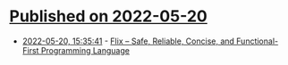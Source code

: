 # [Published on 2022-05-20](index.md)

* [2022-05-20, 15:35:41](https://news.ycombinator.com/item?id=31448889) - [Flix – Safe, Reliable, Concise, and Functional-First Programming Language](https://flix.dev/)
